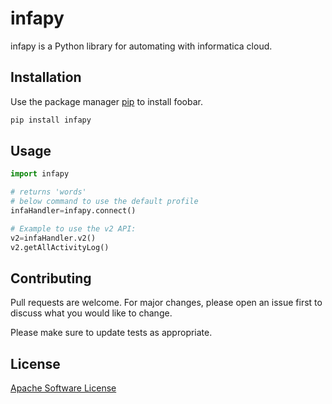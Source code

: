 # infapy

infapy is a Python library for automating with informatica cloud.

## Installation

Use the package manager [pip](https://pip.pypa.io/en/stable/) to install foobar.

```bash
pip install infapy
```

## Usage

```python
import infapy

# returns 'words'
# below command to use the default profile
infaHandler=infapy.connect()

# Example to use the v2 API:
v2=infaHandler.v2()
v2.getAllActivityLog()

```

## Contributing
Pull requests are welcome. For major changes, please open an issue first to discuss what you would like to change.

Please make sure to update tests as appropriate.

## License
[Apache Software License](https://www.apache.org/licenses/LICENSE-2.0)